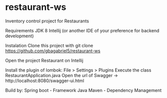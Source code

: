 # restaurant-ws

Inventory control project for Restaurants

Requirements
JDK 8
Intellij (or another IDE of your preference for backend development)

Instalation
Clone this project with git clone https://github.com/gbagabriel5/restaurant-ws

Open the project Restaurant on Intellij

Install the plugin of lombok: File > Settings > Plugins
Execute the class RestaurantApplication.java
Open the url of Swagger -> http://localhost:8080/swagger-ui.html

Build by:
Spring boot - Framework Java
Maven - Dependency Management
